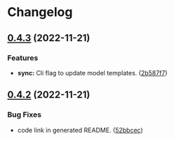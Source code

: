 # Changelog

## [0.4.3](https://github.com/timgreen/Anki.md/compare/@anki.md/cli-v0.4.2...@anki.md/cli@0.4.3) (2022-11-21)

### Features

- **sync:** Cli flag to update model templates. ([2b587f7](https://github.com/timgreen/Anki.md/commit/2b587f71e180f79648d7128b53f5a2ddd4f67968))

## [0.4.2](https://github.com/timgreen/Anki.md/compare/@anki.md/cli-v0.4.1...@anki.md/cli-v0.4.2) (2022-11-21)

### Bug Fixes

- code link in generated README. ([52bbcec](https://github.com/timgreen/Anki.md/commit/52bbcecb9c6e3464bd8ed1bc93f69b5c069fab23))
